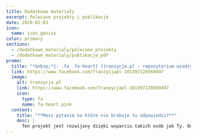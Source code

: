 ```yaml
---
title: Dodatkowe materiały
excerpt: Polecane projekty i publikacje
date: 2020-01-03
icon:
  name: icon_genius
color: primary
sections:
  - /dodatkowe_materialy/polecane_projekty
  - /dodatkowe_materialy/publikacje_pdf
promo:
  title: "*&nbsp;*{: .fa .fa-heart} [tranzycja.pl - repozytorium wiedzy](https://tranzycja.pl)"
  link: https://www.facebook.com/Tranzycjapl-101397228569497
  image:
    alt: tranzycja.pl
    link: https://www.facebook.com/Tranzycjapl-101397228569497
    icon:
      type: fa
      name: fa-heart pink
  content:
    title: "**Masz pytania na które nie brakuje tu odpowiedzi?**"
    desc: |
      Ten projekt jest rozwijany dzięki wsparciu takich osób jak Ty. Odwiedź naszą stronę na Facebooku, projekt na hackmd lub GitHub i dołącz do naszej społeczności.
---
```

